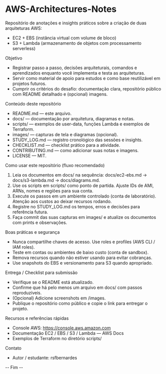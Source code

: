 # AWS-Architectures-Notes

Repositório de anotações e insights práticos sobre a criação de duas arquiteturas AWS:
- EC2 + EBS (instância virtual com volume de bloco)
- S3 + Lambda (armazenamento de objetos com processamento serverless)

Objetivo
- Registrar passo a passo, decisões arquiteturais, comandos e aprendizados enquanto você implementa e testa as arquiteturas.
- Servir como material de apoio para estudos e como base reutilizável em projetos futuros.
- Cumprir os critérios do desafio: documentação clara, repositório público com README detalhado e (opcional) imagens.

Conteúdo deste repositório
- README.md — este arquivo.
- docs/ — documentação por arquitetura, diagramas e notas.
- scripts/ — exemplos de user-data, funções Lambda e exemplos de Terraform.
- images/ — capturas de tela e diagramas (opcional).
- STUDY_LOG.md — registro cronológico das sessões e insights.
- CHECKLIST.md — checklist prático para a atividade.
- CONTRIBUTING.md — como adicionar suas notas e imagens.
- LICENSE — MIT.

Como usar este repositório (fluxo recomendado)
1. Leia os documentos em docs/ na sequência: docs/ec2-ebs.md → docs/s3-lambda.md → docs/diagrams.md.
2. Use os scripts em scripts/ como ponto de partida. Ajuste IDs de AMI, ARNs, nomes e regiões para sua conta.
3. Execute os passos em um ambiente controlado (conta de laboratório). Atenção aos custos ao deixar recursos rodando.
4. Registre no STUDY_LOG.md os tempos, erros e decisões para referência futura.
5. Faça commit das suas capturas em images/ e atualize os documentos com prints e observações.

Boas práticas e segurança
- Nunca compartilhe chaves de acesso. Use roles e profiles (AWS CLI / IAM roles).
- Teste em contas ou ambientes de baixo custo (conta de sandbox).
- Remova recursos quando não estiver usando para evitar cobranças.
- Use snapshots do EBS e versionamento para S3 quando apropriado.

Entrega / Checklist para submissão
- Verifique se o README está atualizado.
- Confirme que há pelo menos um arquivo em docs/ com passos reproduzíveis.
- (Opcional) Adicione screenshots em /images.
- Publique o repositório como público e copie o link para entregar o projeto.

Recursos e referências rápidas
- Console AWS: https://console.aws.amazon.com
- Documentação EC2 / EBS / S3 / Lambda — AWS Docs
- Exemplos de Terraform no diretório scripts/

Contato
- Autor / estudante: rsfbernardes

-- Fim --